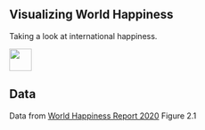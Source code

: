 ## Visualizing World Happiness
Taking a look at international happiness. 

<img src="animated_scatter.gif" width="40" height="40" /> 

## Data 
Data from [World Happiness Report 2020](https://worldhappiness.report/ed/2020/#read) Figure 2.1
